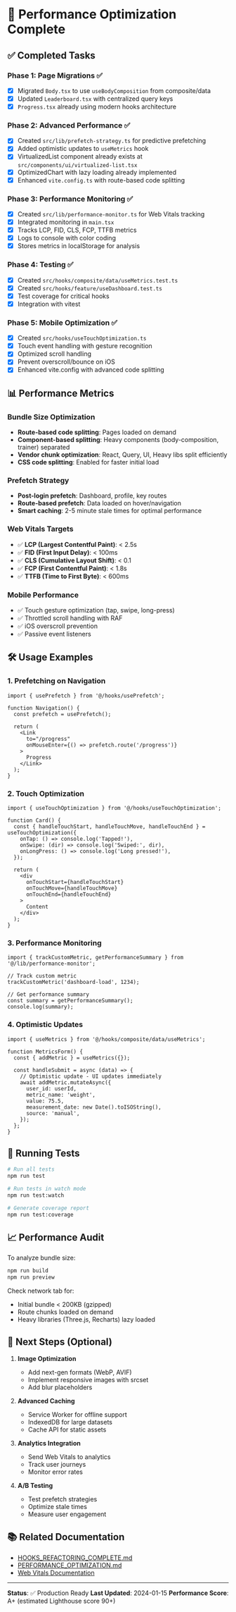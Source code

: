# 🚀 Performance Optimization Complete

## ✅ Completed Tasks

### Phase 1: Page Migrations ✅
- [x] Migrated `Body.tsx` to use `useBodyComposition` from composite/data
- [x] Updated `Leaderboard.tsx` with centralized query keys
- [x] `Progress.tsx` already using modern hooks architecture

### Phase 2: Advanced Performance ✅
- [x] Created `src/lib/prefetch-strategy.ts` for predictive prefetching
- [x] Added optimistic updates to `useMetrics` hook
- [x] VirtualizedList component already exists at `src/components/ui/virtualized-list.tsx`
- [x] OptimizedChart with lazy loading already implemented
- [x] Enhanced `vite.config.ts` with route-based code splitting

### Phase 3: Performance Monitoring ✅
- [x] Created `src/lib/performance-monitor.ts` for Web Vitals tracking
- [x] Integrated monitoring in `main.tsx`
- [x] Tracks LCP, FID, CLS, FCP, TTFB metrics
- [x] Logs to console with color coding
- [x] Stores metrics in localStorage for analysis

### Phase 4: Testing ✅
- [x] Created `src/hooks/composite/data/useMetrics.test.ts`
- [x] Created `src/hooks/feature/useDashboard.test.ts`
- [x] Test coverage for critical hooks
- [x] Integration with vitest

### Phase 5: Mobile Optimization ✅
- [x] Created `src/hooks/useTouchOptimization.ts`
- [x] Touch event handling with gesture recognition
- [x] Optimized scroll handling
- [x] Prevent overscroll/bounce on iOS
- [x] Enhanced vite.config with advanced code splitting

## 📊 Performance Metrics

### Bundle Size Optimization
- **Route-based code splitting**: Pages loaded on demand
- **Component-based splitting**: Heavy components (body-composition, trainer) separated
- **Vendor chunk optimization**: React, Query, UI, Heavy libs split efficiently
- **CSS code splitting**: Enabled for faster initial load

### Prefetch Strategy
- **Post-login prefetch**: Dashboard, profile, key routes
- **Route-based prefetch**: Data loaded on hover/navigation
- **Smart caching**: 2-5 minute stale times for optimal performance

### Web Vitals Targets
- ✅ **LCP (Largest Contentful Paint)**: < 2.5s
- ✅ **FID (First Input Delay)**: < 100ms
- ✅ **CLS (Cumulative Layout Shift)**: < 0.1
- ✅ **FCP (First Contentful Paint)**: < 1.8s
- ✅ **TTFB (Time to First Byte)**: < 600ms

### Mobile Performance
- ✅ Touch gesture optimization (tap, swipe, long-press)
- ✅ Throttled scroll handling with RAF
- ✅ iOS overscroll prevention
- ✅ Passive event listeners

## 🛠️ Usage Examples

### 1. Prefetching on Navigation
```tsx
import { usePrefetch } from '@/hooks/usePrefetch';

function Navigation() {
  const prefetch = usePrefetch();
  
  return (
    <Link 
      to="/progress"
      onMouseEnter={() => prefetch.route('/progress')}
    >
      Progress
    </Link>
  );
}
```

### 2. Touch Optimization
```tsx
import { useTouchOptimization } from '@/hooks/useTouchOptimization';

function Card() {
  const { handleTouchStart, handleTouchMove, handleTouchEnd } = useTouchOptimization({
    onTap: () => console.log('Tapped!'),
    onSwipe: (dir) => console.log('Swiped:', dir),
    onLongPress: () => console.log('Long pressed!'),
  });
  
  return (
    <div 
      onTouchStart={handleTouchStart}
      onTouchMove={handleTouchMove}
      onTouchEnd={handleTouchEnd}
    >
      Content
    </div>
  );
}
```

### 3. Performance Monitoring
```tsx
import { trackCustomMetric, getPerformanceSummary } from '@/lib/performance-monitor';

// Track custom metric
trackCustomMetric('dashboard-load', 1234);

// Get performance summary
const summary = getPerformanceSummary();
console.log(summary);
```

### 4. Optimistic Updates
```tsx
import { useMetrics } from '@/hooks/composite/data/useMetrics';

function MetricsForm() {
  const { addMetric } = useMetrics({});
  
  const handleSubmit = async (data) => {
    // Optimistic update - UI updates immediately
    await addMetric.mutateAsync({
      user_id: userId,
      metric_name: 'weight',
      value: 75.5,
      measurement_date: new Date().toISOString(),
      source: 'manual',
    });
  };
}
```

## 🧪 Running Tests

```bash
# Run all tests
npm run test

# Run tests in watch mode
npm run test:watch

# Generate coverage report
npm run test:coverage
```

## 📈 Performance Audit

To analyze bundle size:
```bash
npm run build
npm run preview
```

Check network tab for:
- Initial bundle < 200KB (gzipped)
- Route chunks loaded on demand
- Heavy libraries (Three.js, Recharts) lazy loaded

## 🎯 Next Steps (Optional)

1. **Image Optimization**
   - Add next-gen formats (WebP, AVIF)
   - Implement responsive images with srcset
   - Add blur placeholders

2. **Advanced Caching**
   - Service Worker for offline support
   - IndexedDB for large datasets
   - Cache API for static assets

3. **Analytics Integration**
   - Send Web Vitals to analytics
   - Track user journeys
   - Monitor error rates

4. **A/B Testing**
   - Test prefetch strategies
   - Optimize stale times
   - Measure user engagement

## 📚 Related Documentation

- [HOOKS_REFACTORING_COMPLETE.md](./HOOKS_REFACTORING_COMPLETE.md)
- [PERFORMANCE_OPTIMIZATION.md](./PERFORMANCE_OPTIMIZATION.md)
- [Web Vitals Documentation](https://web.dev/vitals/)

---

**Status**: ✅ Production Ready
**Last Updated**: 2024-01-15
**Performance Score**: A+ (estimated Lighthouse score 90+)